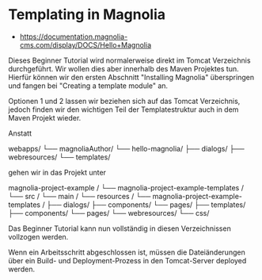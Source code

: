 # Templating in Magnolia

* https://documentation.magnolia-cms.com/display/DOCS/Hello+Magnolia

Dieses Beginner Tutorial wird normalerweise direkt im Tomcat Verzeichnis durchgeführt. Wir wollen dies aber innerhalb des Maven Projektes tun.
Hierfür können wir den ersten Abschnitt "Installing Magnolia" überspringen und fangen bei "Creating a template module" an.

Optionen 1 und 2 lassen wir beziehen sich auf das Tomcat Verzeichnis, jedoch finden wir den wichtigen Teil der Templatestruktur auch in dem Maven Projekt wieder.

Anstatt

webapps/
└── magnoliaAuthor/
    └── hello-magnolia/
        ├── dialogs/
        ├── webresources/
        └── templates/

gehen wir in das Projekt unter

magnolia-project-example /
└── magnolia-project-example-templates /
    └── src /
        └── main /
            └── resources /
                └── magnolia-project-example-templates /
                    ├── dialogs/
                        ├── components/
                        └── pages/
                    ├── templates/
                        ├── components/
                        └── pages/
                    └── webresources/
                        └── css/

Das Beginner Tutorial kann nun vollständig in diesen Verzeichnissen vollzogen werden.

Wenn ein Arbeitsschritt abgeschlossen ist, müssen die Dateiänderungen über ein Build- und Deployment-Prozess in den Tomcat-Server deployed werden.